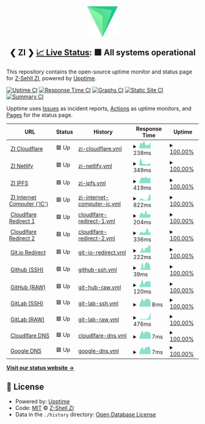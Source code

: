 <h2 align="center">
  <a href="https://github.com/z-shell/zi">
    <img src="https://github.com/z-shell/zi/raw/main/docs/images/logo.svg" alt="Logo" width="80" height="80" />
  </a>
  
  ❮ ZI ❯ [📈 Live Status](https://z-shell.github.io/uptime-status): <!--live status--> **🟩 All systems operational**

</h2>

This repository contains the open-source uptime monitor and status page for [Z-Sehll ZI](https://github.com/z-shell), powered by [Upptime](https://github.com/upptime/upptime).

[![Uptime CI](https://github.com/ss-o/upptime/workflows/Uptime%20CI/badge.svg)](https://github.com/z-shell/uptime-status/actions?query=workflow%3A%22Uptime+CI%22)
[![Response Time CI](https://github.com/ss-o/upptime/workflows/Response%20Time%20CI/badge.svg)](https://github.com/z-shell/uptime-status/actions?query=workflow%3A%22Response+Time+CI%22)
[![Graphs CI](https://github.com/ss-o/upptime/workflows/Graphs%20CI/badge.svg)](https://github.com/z-shell/uptime-status/actions?query=workflow%3A%22Graphs+CI%22)
[![Static Site CI](https://github.com/ss-o/upptime/workflows/Static%20Site%20CI/badge.svg)](https://github.com/z-shell/uptime-status/actions?query=workflow%3A%22Static+Site+CI%22)
[![Summary CI](https://github.com/z-shell/uptime-status/workflows/Summary%20CI/badge.svg)](https://github.com/z-shell/uptime-status/actions?query=workflow%3A%22Summary+CI%22)

Upptime uses [Issues](https://github.com/z-shell/uptime-status/issues) as incident reports, [Actions](https://github.com/z-shell/uptime-status/actions) as uptime monitors, and [Pages](https://z-shell.github.io/uptime-status) for the status page.

<!--start: status pages-->
<!-- This summary is generated by Upptime (https://github.com/upptime/upptime) -->
<!-- Do not edit this manually, your changes will be overwritten -->
<!-- prettier-ignore -->
| URL | Status | History | Response Time | Uptime |
| --- | ------ | ------- | ------------- | ------ |
| <img alt="" src="https://favicons.githubusercontent.com/z-shell.pages.dev" height="13"> [ZI Cloudflare](https://z-shell.pages.dev) | 🟩 Up | [zi-cloudflare.yml](https://github.com/z-shell/uptime-status/commits/HEAD/history/zi-cloudflare.yml) | <details><summary><img alt="Response time graph" src="./graphs/zi-cloudflare/response-time-week.png" height="20"> 238ms</summary><br><a href="https://z-shell.github.io/uptime-status/history/zi-cloudflare"><img alt="Response time 237" src="https://img.shields.io/endpoint?url=https%3A%2F%2Fraw.githubusercontent.com%2Fz-shell%2Fuptime-status%2FHEAD%2Fapi%2Fzi-cloudflare%2Fresponse-time.json"></a><br><a href="https://z-shell.github.io/uptime-status/history/zi-cloudflare"><img alt="24-hour response time 182" src="https://img.shields.io/endpoint?url=https%3A%2F%2Fraw.githubusercontent.com%2Fz-shell%2Fuptime-status%2FHEAD%2Fapi%2Fzi-cloudflare%2Fresponse-time-day.json"></a><br><a href="https://z-shell.github.io/uptime-status/history/zi-cloudflare"><img alt="7-day response time 238" src="https://img.shields.io/endpoint?url=https%3A%2F%2Fraw.githubusercontent.com%2Fz-shell%2Fuptime-status%2FHEAD%2Fapi%2Fzi-cloudflare%2Fresponse-time-week.json"></a><br><a href="https://z-shell.github.io/uptime-status/history/zi-cloudflare"><img alt="30-day response time 237" src="https://img.shields.io/endpoint?url=https%3A%2F%2Fraw.githubusercontent.com%2Fz-shell%2Fuptime-status%2FHEAD%2Fapi%2Fzi-cloudflare%2Fresponse-time-month.json"></a><br><a href="https://z-shell.github.io/uptime-status/history/zi-cloudflare"><img alt="1-year response time 237" src="https://img.shields.io/endpoint?url=https%3A%2F%2Fraw.githubusercontent.com%2Fz-shell%2Fuptime-status%2FHEAD%2Fapi%2Fzi-cloudflare%2Fresponse-time-year.json"></a></details> | <details><summary><a href="https://z-shell.github.io/uptime-status/history/zi-cloudflare">100.00%</a></summary><a href="https://z-shell.github.io/uptime-status/history/zi-cloudflare"><img alt="All-time uptime 99.80%" src="https://img.shields.io/endpoint?url=https%3A%2F%2Fraw.githubusercontent.com%2Fz-shell%2Fuptime-status%2FHEAD%2Fapi%2Fzi-cloudflare%2Fuptime.json"></a><br><a href="https://z-shell.github.io/uptime-status/history/zi-cloudflare"><img alt="24-hour uptime 100.00%" src="https://img.shields.io/endpoint?url=https%3A%2F%2Fraw.githubusercontent.com%2Fz-shell%2Fuptime-status%2FHEAD%2Fapi%2Fzi-cloudflare%2Fuptime-day.json"></a><br><a href="https://z-shell.github.io/uptime-status/history/zi-cloudflare"><img alt="7-day uptime 100.00%" src="https://img.shields.io/endpoint?url=https%3A%2F%2Fraw.githubusercontent.com%2Fz-shell%2Fuptime-status%2FHEAD%2Fapi%2Fzi-cloudflare%2Fuptime-week.json"></a><br><a href="https://z-shell.github.io/uptime-status/history/zi-cloudflare"><img alt="30-day uptime 99.80%" src="https://img.shields.io/endpoint?url=https%3A%2F%2Fraw.githubusercontent.com%2Fz-shell%2Fuptime-status%2FHEAD%2Fapi%2Fzi-cloudflare%2Fuptime-month.json"></a><br><a href="https://z-shell.github.io/uptime-status/history/zi-cloudflare"><img alt="1-year uptime 99.80%" src="https://img.shields.io/endpoint?url=https%3A%2F%2Fraw.githubusercontent.com%2Fz-shell%2Fuptime-status%2FHEAD%2Fapi%2Fzi-cloudflare%2Fuptime-year.json"></a></details>
| <img alt="" src="https://favicons.githubusercontent.com/zi.w-ss.io" height="13"> [ZI Netlify](https://zi.w-ss.io) | 🟩 Up | [zi-netlify.yml](https://github.com/z-shell/uptime-status/commits/HEAD/history/zi-netlify.yml) | <details><summary><img alt="Response time graph" src="./graphs/zi-netlify/response-time-week.png" height="20"> 349ms</summary><br><a href="https://z-shell.github.io/uptime-status/history/zi-netlify"><img alt="Response time 419" src="https://img.shields.io/endpoint?url=https%3A%2F%2Fraw.githubusercontent.com%2Fz-shell%2Fuptime-status%2FHEAD%2Fapi%2Fzi-netlify%2Fresponse-time.json"></a><br><a href="https://z-shell.github.io/uptime-status/history/zi-netlify"><img alt="24-hour response time 392" src="https://img.shields.io/endpoint?url=https%3A%2F%2Fraw.githubusercontent.com%2Fz-shell%2Fuptime-status%2FHEAD%2Fapi%2Fzi-netlify%2Fresponse-time-day.json"></a><br><a href="https://z-shell.github.io/uptime-status/history/zi-netlify"><img alt="7-day response time 349" src="https://img.shields.io/endpoint?url=https%3A%2F%2Fraw.githubusercontent.com%2Fz-shell%2Fuptime-status%2FHEAD%2Fapi%2Fzi-netlify%2Fresponse-time-week.json"></a><br><a href="https://z-shell.github.io/uptime-status/history/zi-netlify"><img alt="30-day response time 419" src="https://img.shields.io/endpoint?url=https%3A%2F%2Fraw.githubusercontent.com%2Fz-shell%2Fuptime-status%2FHEAD%2Fapi%2Fzi-netlify%2Fresponse-time-month.json"></a><br><a href="https://z-shell.github.io/uptime-status/history/zi-netlify"><img alt="1-year response time 419" src="https://img.shields.io/endpoint?url=https%3A%2F%2Fraw.githubusercontent.com%2Fz-shell%2Fuptime-status%2FHEAD%2Fapi%2Fzi-netlify%2Fresponse-time-year.json"></a></details> | <details><summary><a href="https://z-shell.github.io/uptime-status/history/zi-netlify">100.00%</a></summary><a href="https://z-shell.github.io/uptime-status/history/zi-netlify"><img alt="All-time uptime 100.00%" src="https://img.shields.io/endpoint?url=https%3A%2F%2Fraw.githubusercontent.com%2Fz-shell%2Fuptime-status%2FHEAD%2Fapi%2Fzi-netlify%2Fuptime.json"></a><br><a href="https://z-shell.github.io/uptime-status/history/zi-netlify"><img alt="24-hour uptime 100.00%" src="https://img.shields.io/endpoint?url=https%3A%2F%2Fraw.githubusercontent.com%2Fz-shell%2Fuptime-status%2FHEAD%2Fapi%2Fzi-netlify%2Fuptime-day.json"></a><br><a href="https://z-shell.github.io/uptime-status/history/zi-netlify"><img alt="7-day uptime 100.00%" src="https://img.shields.io/endpoint?url=https%3A%2F%2Fraw.githubusercontent.com%2Fz-shell%2Fuptime-status%2FHEAD%2Fapi%2Fzi-netlify%2Fuptime-week.json"></a><br><a href="https://z-shell.github.io/uptime-status/history/zi-netlify"><img alt="30-day uptime 100.00%" src="https://img.shields.io/endpoint?url=https%3A%2F%2Fraw.githubusercontent.com%2Fz-shell%2Fuptime-status%2FHEAD%2Fapi%2Fzi-netlify%2Fuptime-month.json"></a><br><a href="https://z-shell.github.io/uptime-status/history/zi-netlify"><img alt="1-year uptime 100.00%" src="https://img.shields.io/endpoint?url=https%3A%2F%2Fraw.githubusercontent.com%2Fz-shell%2Fuptime-status%2FHEAD%2Fapi%2Fzi-netlify%2Fuptime-year.json"></a></details>
| <img alt="" src="https://favicons.githubusercontent.com/ipfsz.digitalclouds.dev" height="13"> [ZI IPFS](https://ipfsz.digitalclouds.dev) | 🟩 Up | [zi-ipfs.yml](https://github.com/z-shell/uptime-status/commits/HEAD/history/zi-ipfs.yml) | <details><summary><img alt="Response time graph" src="./graphs/zi-ipfs/response-time-week.png" height="20"> 419ms</summary><br><a href="https://z-shell.github.io/uptime-status/history/zi-ipfs"><img alt="Response time 428" src="https://img.shields.io/endpoint?url=https%3A%2F%2Fraw.githubusercontent.com%2Fz-shell%2Fuptime-status%2FHEAD%2Fapi%2Fzi-ipfs%2Fresponse-time.json"></a><br><a href="https://z-shell.github.io/uptime-status/history/zi-ipfs"><img alt="24-hour response time 319" src="https://img.shields.io/endpoint?url=https%3A%2F%2Fraw.githubusercontent.com%2Fz-shell%2Fuptime-status%2FHEAD%2Fapi%2Fzi-ipfs%2Fresponse-time-day.json"></a><br><a href="https://z-shell.github.io/uptime-status/history/zi-ipfs"><img alt="7-day response time 419" src="https://img.shields.io/endpoint?url=https%3A%2F%2Fraw.githubusercontent.com%2Fz-shell%2Fuptime-status%2FHEAD%2Fapi%2Fzi-ipfs%2Fresponse-time-week.json"></a><br><a href="https://z-shell.github.io/uptime-status/history/zi-ipfs"><img alt="30-day response time 428" src="https://img.shields.io/endpoint?url=https%3A%2F%2Fraw.githubusercontent.com%2Fz-shell%2Fuptime-status%2FHEAD%2Fapi%2Fzi-ipfs%2Fresponse-time-month.json"></a><br><a href="https://z-shell.github.io/uptime-status/history/zi-ipfs"><img alt="1-year response time 428" src="https://img.shields.io/endpoint?url=https%3A%2F%2Fraw.githubusercontent.com%2Fz-shell%2Fuptime-status%2FHEAD%2Fapi%2Fzi-ipfs%2Fresponse-time-year.json"></a></details> | <details><summary><a href="https://z-shell.github.io/uptime-status/history/zi-ipfs">100.00%</a></summary><a href="https://z-shell.github.io/uptime-status/history/zi-ipfs"><img alt="All-time uptime 100.00%" src="https://img.shields.io/endpoint?url=https%3A%2F%2Fraw.githubusercontent.com%2Fz-shell%2Fuptime-status%2FHEAD%2Fapi%2Fzi-ipfs%2Fuptime.json"></a><br><a href="https://z-shell.github.io/uptime-status/history/zi-ipfs"><img alt="24-hour uptime 100.00%" src="https://img.shields.io/endpoint?url=https%3A%2F%2Fraw.githubusercontent.com%2Fz-shell%2Fuptime-status%2FHEAD%2Fapi%2Fzi-ipfs%2Fuptime-day.json"></a><br><a href="https://z-shell.github.io/uptime-status/history/zi-ipfs"><img alt="7-day uptime 100.00%" src="https://img.shields.io/endpoint?url=https%3A%2F%2Fraw.githubusercontent.com%2Fz-shell%2Fuptime-status%2FHEAD%2Fapi%2Fzi-ipfs%2Fuptime-week.json"></a><br><a href="https://z-shell.github.io/uptime-status/history/zi-ipfs"><img alt="30-day uptime 100.00%" src="https://img.shields.io/endpoint?url=https%3A%2F%2Fraw.githubusercontent.com%2Fz-shell%2Fuptime-status%2FHEAD%2Fapi%2Fzi-ipfs%2Fuptime-month.json"></a><br><a href="https://z-shell.github.io/uptime-status/history/zi-ipfs"><img alt="1-year uptime 100.00%" src="https://img.shields.io/endpoint?url=https%3A%2F%2Fraw.githubusercontent.com%2Fz-shell%2Fuptime-status%2FHEAD%2Fapi%2Fzi-ipfs%2Fuptime-year.json"></a></details>
| <img alt="" src="https://favicons.githubusercontent.com/icz.digitalclouds.dev" height="13"> [ZI Internet Computer ('IC')](https://icz.digitalclouds.dev) | 🟩 Up | [zi-internet-computer-ic.yml](https://github.com/z-shell/uptime-status/commits/HEAD/history/zi-internet-computer-ic.yml) | <details><summary><img alt="Response time graph" src="./graphs/zi-internet-computer-ic/response-time-week.png" height="20"> 822ms</summary><br><a href="https://z-shell.github.io/uptime-status/history/zi-internet-computer-ic"><img alt="Response time 885" src="https://img.shields.io/endpoint?url=https%3A%2F%2Fraw.githubusercontent.com%2Fz-shell%2Fuptime-status%2FHEAD%2Fapi%2Fzi-internet-computer-ic%2Fresponse-time.json"></a><br><a href="https://z-shell.github.io/uptime-status/history/zi-internet-computer-ic"><img alt="24-hour response time 188" src="https://img.shields.io/endpoint?url=https%3A%2F%2Fraw.githubusercontent.com%2Fz-shell%2Fuptime-status%2FHEAD%2Fapi%2Fzi-internet-computer-ic%2Fresponse-time-day.json"></a><br><a href="https://z-shell.github.io/uptime-status/history/zi-internet-computer-ic"><img alt="7-day response time 822" src="https://img.shields.io/endpoint?url=https%3A%2F%2Fraw.githubusercontent.com%2Fz-shell%2Fuptime-status%2FHEAD%2Fapi%2Fzi-internet-computer-ic%2Fresponse-time-week.json"></a><br><a href="https://z-shell.github.io/uptime-status/history/zi-internet-computer-ic"><img alt="30-day response time 885" src="https://img.shields.io/endpoint?url=https%3A%2F%2Fraw.githubusercontent.com%2Fz-shell%2Fuptime-status%2FHEAD%2Fapi%2Fzi-internet-computer-ic%2Fresponse-time-month.json"></a><br><a href="https://z-shell.github.io/uptime-status/history/zi-internet-computer-ic"><img alt="1-year response time 885" src="https://img.shields.io/endpoint?url=https%3A%2F%2Fraw.githubusercontent.com%2Fz-shell%2Fuptime-status%2FHEAD%2Fapi%2Fzi-internet-computer-ic%2Fresponse-time-year.json"></a></details> | <details><summary><a href="https://z-shell.github.io/uptime-status/history/zi-internet-computer-ic">100.00%</a></summary><a href="https://z-shell.github.io/uptime-status/history/zi-internet-computer-ic"><img alt="All-time uptime 100.00%" src="https://img.shields.io/endpoint?url=https%3A%2F%2Fraw.githubusercontent.com%2Fz-shell%2Fuptime-status%2FHEAD%2Fapi%2Fzi-internet-computer-ic%2Fuptime.json"></a><br><a href="https://z-shell.github.io/uptime-status/history/zi-internet-computer-ic"><img alt="24-hour uptime 100.00%" src="https://img.shields.io/endpoint?url=https%3A%2F%2Fraw.githubusercontent.com%2Fz-shell%2Fuptime-status%2FHEAD%2Fapi%2Fzi-internet-computer-ic%2Fuptime-day.json"></a><br><a href="https://z-shell.github.io/uptime-status/history/zi-internet-computer-ic"><img alt="7-day uptime 100.00%" src="https://img.shields.io/endpoint?url=https%3A%2F%2Fraw.githubusercontent.com%2Fz-shell%2Fuptime-status%2FHEAD%2Fapi%2Fzi-internet-computer-ic%2Fuptime-week.json"></a><br><a href="https://z-shell.github.io/uptime-status/history/zi-internet-computer-ic"><img alt="30-day uptime 100.00%" src="https://img.shields.io/endpoint?url=https%3A%2F%2Fraw.githubusercontent.com%2Fz-shell%2Fuptime-status%2FHEAD%2Fapi%2Fzi-internet-computer-ic%2Fuptime-month.json"></a><br><a href="https://z-shell.github.io/uptime-status/history/zi-internet-computer-ic"><img alt="1-year uptime 100.00%" src="https://img.shields.io/endpoint?url=https%3A%2F%2Fraw.githubusercontent.com%2Fz-shell%2Fuptime-status%2FHEAD%2Fapi%2Fzi-internet-computer-ic%2Fuptime-year.json"></a></details>
| <img alt="" src="https://favicons.githubusercontent.com/z-shell.pages.dev" height="13"> [Cloudlfare Redirect 1](https://z-shell.pages.dev/i-hub) | 🟩 Up | [cloudlfare-redirect-1.yml](https://github.com/z-shell/uptime-status/commits/HEAD/history/cloudlfare-redirect-1.yml) | <details><summary><img alt="Response time graph" src="./graphs/cloudlfare-redirect-1/response-time-week.png" height="20"> 204ms</summary><br><a href="https://z-shell.github.io/uptime-status/history/cloudlfare-redirect-1"><img alt="Response time 210" src="https://img.shields.io/endpoint?url=https%3A%2F%2Fraw.githubusercontent.com%2Fz-shell%2Fuptime-status%2FHEAD%2Fapi%2Fcloudlfare-redirect-1%2Fresponse-time.json"></a><br><a href="https://z-shell.github.io/uptime-status/history/cloudlfare-redirect-1"><img alt="24-hour response time 152" src="https://img.shields.io/endpoint?url=https%3A%2F%2Fraw.githubusercontent.com%2Fz-shell%2Fuptime-status%2FHEAD%2Fapi%2Fcloudlfare-redirect-1%2Fresponse-time-day.json"></a><br><a href="https://z-shell.github.io/uptime-status/history/cloudlfare-redirect-1"><img alt="7-day response time 204" src="https://img.shields.io/endpoint?url=https%3A%2F%2Fraw.githubusercontent.com%2Fz-shell%2Fuptime-status%2FHEAD%2Fapi%2Fcloudlfare-redirect-1%2Fresponse-time-week.json"></a><br><a href="https://z-shell.github.io/uptime-status/history/cloudlfare-redirect-1"><img alt="30-day response time 214" src="https://img.shields.io/endpoint?url=https%3A%2F%2Fraw.githubusercontent.com%2Fz-shell%2Fuptime-status%2FHEAD%2Fapi%2Fcloudlfare-redirect-1%2Fresponse-time-month.json"></a><br><a href="https://z-shell.github.io/uptime-status/history/cloudlfare-redirect-1"><img alt="1-year response time 210" src="https://img.shields.io/endpoint?url=https%3A%2F%2Fraw.githubusercontent.com%2Fz-shell%2Fuptime-status%2FHEAD%2Fapi%2Fcloudlfare-redirect-1%2Fresponse-time-year.json"></a></details> | <details><summary><a href="https://z-shell.github.io/uptime-status/history/cloudlfare-redirect-1">100.00%</a></summary><a href="https://z-shell.github.io/uptime-status/history/cloudlfare-redirect-1"><img alt="All-time uptime 99.88%" src="https://img.shields.io/endpoint?url=https%3A%2F%2Fraw.githubusercontent.com%2Fz-shell%2Fuptime-status%2FHEAD%2Fapi%2Fcloudlfare-redirect-1%2Fuptime.json"></a><br><a href="https://z-shell.github.io/uptime-status/history/cloudlfare-redirect-1"><img alt="24-hour uptime 100.00%" src="https://img.shields.io/endpoint?url=https%3A%2F%2Fraw.githubusercontent.com%2Fz-shell%2Fuptime-status%2FHEAD%2Fapi%2Fcloudlfare-redirect-1%2Fuptime-day.json"></a><br><a href="https://z-shell.github.io/uptime-status/history/cloudlfare-redirect-1"><img alt="7-day uptime 100.00%" src="https://img.shields.io/endpoint?url=https%3A%2F%2Fraw.githubusercontent.com%2Fz-shell%2Fuptime-status%2FHEAD%2Fapi%2Fcloudlfare-redirect-1%2Fuptime-week.json"></a><br><a href="https://z-shell.github.io/uptime-status/history/cloudlfare-redirect-1"><img alt="30-day uptime 99.87%" src="https://img.shields.io/endpoint?url=https%3A%2F%2Fraw.githubusercontent.com%2Fz-shell%2Fuptime-status%2FHEAD%2Fapi%2Fcloudlfare-redirect-1%2Fuptime-month.json"></a><br><a href="https://z-shell.github.io/uptime-status/history/cloudlfare-redirect-1"><img alt="1-year uptime 99.88%" src="https://img.shields.io/endpoint?url=https%3A%2F%2Fraw.githubusercontent.com%2Fz-shell%2Fuptime-status%2FHEAD%2Fapi%2Fcloudlfare-redirect-1%2Fuptime-year.json"></a></details>
| <img alt="" src="https://favicons.githubusercontent.com/z-shell.pages.dev" height="13"> [Cloudlfare Redirect 2](https://z-shell.pages.dev/i-lab) | 🟩 Up | [cloudlfare-redirect-2.yml](https://github.com/z-shell/uptime-status/commits/HEAD/history/cloudlfare-redirect-2.yml) | <details><summary><img alt="Response time graph" src="./graphs/cloudlfare-redirect-2/response-time-week.png" height="20"> 336ms</summary><br><a href="https://z-shell.github.io/uptime-status/history/cloudlfare-redirect-2"><img alt="Response time 291" src="https://img.shields.io/endpoint?url=https%3A%2F%2Fraw.githubusercontent.com%2Fz-shell%2Fuptime-status%2FHEAD%2Fapi%2Fcloudlfare-redirect-2%2Fresponse-time.json"></a><br><a href="https://z-shell.github.io/uptime-status/history/cloudlfare-redirect-2"><img alt="24-hour response time 238" src="https://img.shields.io/endpoint?url=https%3A%2F%2Fraw.githubusercontent.com%2Fz-shell%2Fuptime-status%2FHEAD%2Fapi%2Fcloudlfare-redirect-2%2Fresponse-time-day.json"></a><br><a href="https://z-shell.github.io/uptime-status/history/cloudlfare-redirect-2"><img alt="7-day response time 336" src="https://img.shields.io/endpoint?url=https%3A%2F%2Fraw.githubusercontent.com%2Fz-shell%2Fuptime-status%2FHEAD%2Fapi%2Fcloudlfare-redirect-2%2Fresponse-time-week.json"></a><br><a href="https://z-shell.github.io/uptime-status/history/cloudlfare-redirect-2"><img alt="30-day response time 289" src="https://img.shields.io/endpoint?url=https%3A%2F%2Fraw.githubusercontent.com%2Fz-shell%2Fuptime-status%2FHEAD%2Fapi%2Fcloudlfare-redirect-2%2Fresponse-time-month.json"></a><br><a href="https://z-shell.github.io/uptime-status/history/cloudlfare-redirect-2"><img alt="1-year response time 291" src="https://img.shields.io/endpoint?url=https%3A%2F%2Fraw.githubusercontent.com%2Fz-shell%2Fuptime-status%2FHEAD%2Fapi%2Fcloudlfare-redirect-2%2Fresponse-time-year.json"></a></details> | <details><summary><a href="https://z-shell.github.io/uptime-status/history/cloudlfare-redirect-2">100.00%</a></summary><a href="https://z-shell.github.io/uptime-status/history/cloudlfare-redirect-2"><img alt="All-time uptime 99.88%" src="https://img.shields.io/endpoint?url=https%3A%2F%2Fraw.githubusercontent.com%2Fz-shell%2Fuptime-status%2FHEAD%2Fapi%2Fcloudlfare-redirect-2%2Fuptime.json"></a><br><a href="https://z-shell.github.io/uptime-status/history/cloudlfare-redirect-2"><img alt="24-hour uptime 100.00%" src="https://img.shields.io/endpoint?url=https%3A%2F%2Fraw.githubusercontent.com%2Fz-shell%2Fuptime-status%2FHEAD%2Fapi%2Fcloudlfare-redirect-2%2Fuptime-day.json"></a><br><a href="https://z-shell.github.io/uptime-status/history/cloudlfare-redirect-2"><img alt="7-day uptime 100.00%" src="https://img.shields.io/endpoint?url=https%3A%2F%2Fraw.githubusercontent.com%2Fz-shell%2Fuptime-status%2FHEAD%2Fapi%2Fcloudlfare-redirect-2%2Fuptime-week.json"></a><br><a href="https://z-shell.github.io/uptime-status/history/cloudlfare-redirect-2"><img alt="30-day uptime 99.87%" src="https://img.shields.io/endpoint?url=https%3A%2F%2Fraw.githubusercontent.com%2Fz-shell%2Fuptime-status%2FHEAD%2Fapi%2Fcloudlfare-redirect-2%2Fuptime-month.json"></a><br><a href="https://z-shell.github.io/uptime-status/history/cloudlfare-redirect-2"><img alt="1-year uptime 99.88%" src="https://img.shields.io/endpoint?url=https%3A%2F%2Fraw.githubusercontent.com%2Fz-shell%2Fuptime-status%2FHEAD%2Fapi%2Fcloudlfare-redirect-2%2Fuptime-year.json"></a></details>
| <img alt="" src="https://favicons.githubusercontent.com/git.io" height="13"> [Git.io Redirect](https://git.io/get-zi) | 🟩 Up | [git-io-redirect.yml](https://github.com/z-shell/uptime-status/commits/HEAD/history/git-io-redirect.yml) | <details><summary><img alt="Response time graph" src="./graphs/git-io-redirect/response-time-week.png" height="20"> 222ms</summary><br><a href="https://z-shell.github.io/uptime-status/history/git-io-redirect"><img alt="Response time 169" src="https://img.shields.io/endpoint?url=https%3A%2F%2Fraw.githubusercontent.com%2Fz-shell%2Fuptime-status%2FHEAD%2Fapi%2Fgit-io-redirect%2Fresponse-time.json"></a><br><a href="https://z-shell.github.io/uptime-status/history/git-io-redirect"><img alt="24-hour response time 245" src="https://img.shields.io/endpoint?url=https%3A%2F%2Fraw.githubusercontent.com%2Fz-shell%2Fuptime-status%2FHEAD%2Fapi%2Fgit-io-redirect%2Fresponse-time-day.json"></a><br><a href="https://z-shell.github.io/uptime-status/history/git-io-redirect"><img alt="7-day response time 222" src="https://img.shields.io/endpoint?url=https%3A%2F%2Fraw.githubusercontent.com%2Fz-shell%2Fuptime-status%2FHEAD%2Fapi%2Fgit-io-redirect%2Fresponse-time-week.json"></a><br><a href="https://z-shell.github.io/uptime-status/history/git-io-redirect"><img alt="30-day response time 164" src="https://img.shields.io/endpoint?url=https%3A%2F%2Fraw.githubusercontent.com%2Fz-shell%2Fuptime-status%2FHEAD%2Fapi%2Fgit-io-redirect%2Fresponse-time-month.json"></a><br><a href="https://z-shell.github.io/uptime-status/history/git-io-redirect"><img alt="1-year response time 169" src="https://img.shields.io/endpoint?url=https%3A%2F%2Fraw.githubusercontent.com%2Fz-shell%2Fuptime-status%2FHEAD%2Fapi%2Fgit-io-redirect%2Fresponse-time-year.json"></a></details> | <details><summary><a href="https://z-shell.github.io/uptime-status/history/git-io-redirect">100.00%</a></summary><a href="https://z-shell.github.io/uptime-status/history/git-io-redirect"><img alt="All-time uptime 100.00%" src="https://img.shields.io/endpoint?url=https%3A%2F%2Fraw.githubusercontent.com%2Fz-shell%2Fuptime-status%2FHEAD%2Fapi%2Fgit-io-redirect%2Fuptime.json"></a><br><a href="https://z-shell.github.io/uptime-status/history/git-io-redirect"><img alt="24-hour uptime 100.00%" src="https://img.shields.io/endpoint?url=https%3A%2F%2Fraw.githubusercontent.com%2Fz-shell%2Fuptime-status%2FHEAD%2Fapi%2Fgit-io-redirect%2Fuptime-day.json"></a><br><a href="https://z-shell.github.io/uptime-status/history/git-io-redirect"><img alt="7-day uptime 100.00%" src="https://img.shields.io/endpoint?url=https%3A%2F%2Fraw.githubusercontent.com%2Fz-shell%2Fuptime-status%2FHEAD%2Fapi%2Fgit-io-redirect%2Fuptime-week.json"></a><br><a href="https://z-shell.github.io/uptime-status/history/git-io-redirect"><img alt="30-day uptime 100.00%" src="https://img.shields.io/endpoint?url=https%3A%2F%2Fraw.githubusercontent.com%2Fz-shell%2Fuptime-status%2FHEAD%2Fapi%2Fgit-io-redirect%2Fuptime-month.json"></a><br><a href="https://z-shell.github.io/uptime-status/history/git-io-redirect"><img alt="1-year uptime 100.00%" src="https://img.shields.io/endpoint?url=https%3A%2F%2Fraw.githubusercontent.com%2Fz-shell%2Fuptime-status%2FHEAD%2Fapi%2Fgit-io-redirect%2Fuptime-year.json"></a></details>
| <img alt="" src="https://favicons.githubusercontent.com/null" height="13"> [Github (SSH)](github.com) | 🟩 Up | [github-ssh.yml](https://github.com/z-shell/uptime-status/commits/HEAD/history/github-ssh.yml) | <details><summary><img alt="Response time graph" src="./graphs/github-ssh/response-time-week.png" height="20"> 39ms</summary><br><a href="https://z-shell.github.io/uptime-status/history/github-ssh"><img alt="Response time 17" src="https://img.shields.io/endpoint?url=https%3A%2F%2Fraw.githubusercontent.com%2Fz-shell%2Fuptime-status%2FHEAD%2Fapi%2Fgithub-ssh%2Fresponse-time.json"></a><br><a href="https://z-shell.github.io/uptime-status/history/github-ssh"><img alt="24-hour response time 8" src="https://img.shields.io/endpoint?url=https%3A%2F%2Fraw.githubusercontent.com%2Fz-shell%2Fuptime-status%2FHEAD%2Fapi%2Fgithub-ssh%2Fresponse-time-day.json"></a><br><a href="https://z-shell.github.io/uptime-status/history/github-ssh"><img alt="7-day response time 39" src="https://img.shields.io/endpoint?url=https%3A%2F%2Fraw.githubusercontent.com%2Fz-shell%2Fuptime-status%2FHEAD%2Fapi%2Fgithub-ssh%2Fresponse-time-week.json"></a><br><a href="https://z-shell.github.io/uptime-status/history/github-ssh"><img alt="30-day response time 18" src="https://img.shields.io/endpoint?url=https%3A%2F%2Fraw.githubusercontent.com%2Fz-shell%2Fuptime-status%2FHEAD%2Fapi%2Fgithub-ssh%2Fresponse-time-month.json"></a><br><a href="https://z-shell.github.io/uptime-status/history/github-ssh"><img alt="1-year response time 17" src="https://img.shields.io/endpoint?url=https%3A%2F%2Fraw.githubusercontent.com%2Fz-shell%2Fuptime-status%2FHEAD%2Fapi%2Fgithub-ssh%2Fresponse-time-year.json"></a></details> | <details><summary><a href="https://z-shell.github.io/uptime-status/history/github-ssh">100.00%</a></summary><a href="https://z-shell.github.io/uptime-status/history/github-ssh"><img alt="All-time uptime 100.00%" src="https://img.shields.io/endpoint?url=https%3A%2F%2Fraw.githubusercontent.com%2Fz-shell%2Fuptime-status%2FHEAD%2Fapi%2Fgithub-ssh%2Fuptime.json"></a><br><a href="https://z-shell.github.io/uptime-status/history/github-ssh"><img alt="24-hour uptime 100.00%" src="https://img.shields.io/endpoint?url=https%3A%2F%2Fraw.githubusercontent.com%2Fz-shell%2Fuptime-status%2FHEAD%2Fapi%2Fgithub-ssh%2Fuptime-day.json"></a><br><a href="https://z-shell.github.io/uptime-status/history/github-ssh"><img alt="7-day uptime 100.00%" src="https://img.shields.io/endpoint?url=https%3A%2F%2Fraw.githubusercontent.com%2Fz-shell%2Fuptime-status%2FHEAD%2Fapi%2Fgithub-ssh%2Fuptime-week.json"></a><br><a href="https://z-shell.github.io/uptime-status/history/github-ssh"><img alt="30-day uptime 100.00%" src="https://img.shields.io/endpoint?url=https%3A%2F%2Fraw.githubusercontent.com%2Fz-shell%2Fuptime-status%2FHEAD%2Fapi%2Fgithub-ssh%2Fuptime-month.json"></a><br><a href="https://z-shell.github.io/uptime-status/history/github-ssh"><img alt="1-year uptime 100.00%" src="https://img.shields.io/endpoint?url=https%3A%2F%2Fraw.githubusercontent.com%2Fz-shell%2Fuptime-status%2FHEAD%2Fapi%2Fgithub-ssh%2Fuptime-year.json"></a></details>
| <img alt="" src="https://favicons.githubusercontent.com/raw.githubusercontent.com" height="13"> [GitHub (RAW)](https://raw.githubusercontent.com/z-shell/zi/main/docs/README.md) | 🟩 Up | [git-hub-raw.yml](https://github.com/z-shell/uptime-status/commits/HEAD/history/git-hub-raw.yml) | <details><summary><img alt="Response time graph" src="./graphs/git-hub-raw/response-time-week.png" height="20"> 120ms</summary><br><a href="https://z-shell.github.io/uptime-status/history/git-hub-raw"><img alt="Response time 99" src="https://img.shields.io/endpoint?url=https%3A%2F%2Fraw.githubusercontent.com%2Fz-shell%2Fuptime-status%2FHEAD%2Fapi%2Fgit-hub-raw%2Fresponse-time.json"></a><br><a href="https://z-shell.github.io/uptime-status/history/git-hub-raw"><img alt="24-hour response time 86" src="https://img.shields.io/endpoint?url=https%3A%2F%2Fraw.githubusercontent.com%2Fz-shell%2Fuptime-status%2FHEAD%2Fapi%2Fgit-hub-raw%2Fresponse-time-day.json"></a><br><a href="https://z-shell.github.io/uptime-status/history/git-hub-raw"><img alt="7-day response time 120" src="https://img.shields.io/endpoint?url=https%3A%2F%2Fraw.githubusercontent.com%2Fz-shell%2Fuptime-status%2FHEAD%2Fapi%2Fgit-hub-raw%2Fresponse-time-week.json"></a><br><a href="https://z-shell.github.io/uptime-status/history/git-hub-raw"><img alt="30-day response time 97" src="https://img.shields.io/endpoint?url=https%3A%2F%2Fraw.githubusercontent.com%2Fz-shell%2Fuptime-status%2FHEAD%2Fapi%2Fgit-hub-raw%2Fresponse-time-month.json"></a><br><a href="https://z-shell.github.io/uptime-status/history/git-hub-raw"><img alt="1-year response time 99" src="https://img.shields.io/endpoint?url=https%3A%2F%2Fraw.githubusercontent.com%2Fz-shell%2Fuptime-status%2FHEAD%2Fapi%2Fgit-hub-raw%2Fresponse-time-year.json"></a></details> | <details><summary><a href="https://z-shell.github.io/uptime-status/history/git-hub-raw">100.00%</a></summary><a href="https://z-shell.github.io/uptime-status/history/git-hub-raw"><img alt="All-time uptime 100.00%" src="https://img.shields.io/endpoint?url=https%3A%2F%2Fraw.githubusercontent.com%2Fz-shell%2Fuptime-status%2FHEAD%2Fapi%2Fgit-hub-raw%2Fuptime.json"></a><br><a href="https://z-shell.github.io/uptime-status/history/git-hub-raw"><img alt="24-hour uptime 100.00%" src="https://img.shields.io/endpoint?url=https%3A%2F%2Fraw.githubusercontent.com%2Fz-shell%2Fuptime-status%2FHEAD%2Fapi%2Fgit-hub-raw%2Fuptime-day.json"></a><br><a href="https://z-shell.github.io/uptime-status/history/git-hub-raw"><img alt="7-day uptime 100.00%" src="https://img.shields.io/endpoint?url=https%3A%2F%2Fraw.githubusercontent.com%2Fz-shell%2Fuptime-status%2FHEAD%2Fapi%2Fgit-hub-raw%2Fuptime-week.json"></a><br><a href="https://z-shell.github.io/uptime-status/history/git-hub-raw"><img alt="30-day uptime 100.00%" src="https://img.shields.io/endpoint?url=https%3A%2F%2Fraw.githubusercontent.com%2Fz-shell%2Fuptime-status%2FHEAD%2Fapi%2Fgit-hub-raw%2Fuptime-month.json"></a><br><a href="https://z-shell.github.io/uptime-status/history/git-hub-raw"><img alt="1-year uptime 100.00%" src="https://img.shields.io/endpoint?url=https%3A%2F%2Fraw.githubusercontent.com%2Fz-shell%2Fuptime-status%2FHEAD%2Fapi%2Fgit-hub-raw%2Fuptime-year.json"></a></details>
| <img alt="" src="https://favicons.githubusercontent.com/null" height="13"> [GitLab (SSH)](gitlab.com) | 🟩 Up | [git-lab-ssh.yml](https://github.com/z-shell/uptime-status/commits/HEAD/history/git-lab-ssh.yml) | <details><summary><img alt="Response time graph" src="./graphs/git-lab-ssh/response-time-week.png" height="20"> 8ms</summary><br><a href="https://z-shell.github.io/uptime-status/history/git-lab-ssh"><img alt="Response time 7" src="https://img.shields.io/endpoint?url=https%3A%2F%2Fraw.githubusercontent.com%2Fz-shell%2Fuptime-status%2FHEAD%2Fapi%2Fgit-lab-ssh%2Fresponse-time.json"></a><br><a href="https://z-shell.github.io/uptime-status/history/git-lab-ssh"><img alt="24-hour response time 6" src="https://img.shields.io/endpoint?url=https%3A%2F%2Fraw.githubusercontent.com%2Fz-shell%2Fuptime-status%2FHEAD%2Fapi%2Fgit-lab-ssh%2Fresponse-time-day.json"></a><br><a href="https://z-shell.github.io/uptime-status/history/git-lab-ssh"><img alt="7-day response time 8" src="https://img.shields.io/endpoint?url=https%3A%2F%2Fraw.githubusercontent.com%2Fz-shell%2Fuptime-status%2FHEAD%2Fapi%2Fgit-lab-ssh%2Fresponse-time-week.json"></a><br><a href="https://z-shell.github.io/uptime-status/history/git-lab-ssh"><img alt="30-day response time 7" src="https://img.shields.io/endpoint?url=https%3A%2F%2Fraw.githubusercontent.com%2Fz-shell%2Fuptime-status%2FHEAD%2Fapi%2Fgit-lab-ssh%2Fresponse-time-month.json"></a><br><a href="https://z-shell.github.io/uptime-status/history/git-lab-ssh"><img alt="1-year response time 7" src="https://img.shields.io/endpoint?url=https%3A%2F%2Fraw.githubusercontent.com%2Fz-shell%2Fuptime-status%2FHEAD%2Fapi%2Fgit-lab-ssh%2Fresponse-time-year.json"></a></details> | <details><summary><a href="https://z-shell.github.io/uptime-status/history/git-lab-ssh">100.00%</a></summary><a href="https://z-shell.github.io/uptime-status/history/git-lab-ssh"><img alt="All-time uptime 100.00%" src="https://img.shields.io/endpoint?url=https%3A%2F%2Fraw.githubusercontent.com%2Fz-shell%2Fuptime-status%2FHEAD%2Fapi%2Fgit-lab-ssh%2Fuptime.json"></a><br><a href="https://z-shell.github.io/uptime-status/history/git-lab-ssh"><img alt="24-hour uptime 100.00%" src="https://img.shields.io/endpoint?url=https%3A%2F%2Fraw.githubusercontent.com%2Fz-shell%2Fuptime-status%2FHEAD%2Fapi%2Fgit-lab-ssh%2Fuptime-day.json"></a><br><a href="https://z-shell.github.io/uptime-status/history/git-lab-ssh"><img alt="7-day uptime 100.00%" src="https://img.shields.io/endpoint?url=https%3A%2F%2Fraw.githubusercontent.com%2Fz-shell%2Fuptime-status%2FHEAD%2Fapi%2Fgit-lab-ssh%2Fuptime-week.json"></a><br><a href="https://z-shell.github.io/uptime-status/history/git-lab-ssh"><img alt="30-day uptime 100.00%" src="https://img.shields.io/endpoint?url=https%3A%2F%2Fraw.githubusercontent.com%2Fz-shell%2Fuptime-status%2FHEAD%2Fapi%2Fgit-lab-ssh%2Fuptime-month.json"></a><br><a href="https://z-shell.github.io/uptime-status/history/git-lab-ssh"><img alt="1-year uptime 100.00%" src="https://img.shields.io/endpoint?url=https%3A%2F%2Fraw.githubusercontent.com%2Fz-shell%2Fuptime-status%2FHEAD%2Fapi%2Fgit-lab-ssh%2Fuptime-year.json"></a></details>
| <img alt="" src="https://favicons.githubusercontent.com/gitlab.com" height="13"> [GitLab (RAW)](https://gitlab.com/ss-o/zi/-/raw/main/docs/README.md) | 🟩 Up | [git-lab-raw.yml](https://github.com/z-shell/uptime-status/commits/HEAD/history/git-lab-raw.yml) | <details><summary><img alt="Response time graph" src="./graphs/git-lab-raw/response-time-week.png" height="20"> 476ms</summary><br><a href="https://z-shell.github.io/uptime-status/history/git-lab-raw"><img alt="Response time 221" src="https://img.shields.io/endpoint?url=https%3A%2F%2Fraw.githubusercontent.com%2Fz-shell%2Fuptime-status%2FHEAD%2Fapi%2Fgit-lab-raw%2Fresponse-time.json"></a><br><a href="https://z-shell.github.io/uptime-status/history/git-lab-raw"><img alt="24-hour response time 192" src="https://img.shields.io/endpoint?url=https%3A%2F%2Fraw.githubusercontent.com%2Fz-shell%2Fuptime-status%2FHEAD%2Fapi%2Fgit-lab-raw%2Fresponse-time-day.json"></a><br><a href="https://z-shell.github.io/uptime-status/history/git-lab-raw"><img alt="7-day response time 476" src="https://img.shields.io/endpoint?url=https%3A%2F%2Fraw.githubusercontent.com%2Fz-shell%2Fuptime-status%2FHEAD%2Fapi%2Fgit-lab-raw%2Fresponse-time-week.json"></a><br><a href="https://z-shell.github.io/uptime-status/history/git-lab-raw"><img alt="30-day response time 229" src="https://img.shields.io/endpoint?url=https%3A%2F%2Fraw.githubusercontent.com%2Fz-shell%2Fuptime-status%2FHEAD%2Fapi%2Fgit-lab-raw%2Fresponse-time-month.json"></a><br><a href="https://z-shell.github.io/uptime-status/history/git-lab-raw"><img alt="1-year response time 221" src="https://img.shields.io/endpoint?url=https%3A%2F%2Fraw.githubusercontent.com%2Fz-shell%2Fuptime-status%2FHEAD%2Fapi%2Fgit-lab-raw%2Fresponse-time-year.json"></a></details> | <details><summary><a href="https://z-shell.github.io/uptime-status/history/git-lab-raw">100.00%</a></summary><a href="https://z-shell.github.io/uptime-status/history/git-lab-raw"><img alt="All-time uptime 100.00%" src="https://img.shields.io/endpoint?url=https%3A%2F%2Fraw.githubusercontent.com%2Fz-shell%2Fuptime-status%2FHEAD%2Fapi%2Fgit-lab-raw%2Fuptime.json"></a><br><a href="https://z-shell.github.io/uptime-status/history/git-lab-raw"><img alt="24-hour uptime 100.00%" src="https://img.shields.io/endpoint?url=https%3A%2F%2Fraw.githubusercontent.com%2Fz-shell%2Fuptime-status%2FHEAD%2Fapi%2Fgit-lab-raw%2Fuptime-day.json"></a><br><a href="https://z-shell.github.io/uptime-status/history/git-lab-raw"><img alt="7-day uptime 100.00%" src="https://img.shields.io/endpoint?url=https%3A%2F%2Fraw.githubusercontent.com%2Fz-shell%2Fuptime-status%2FHEAD%2Fapi%2Fgit-lab-raw%2Fuptime-week.json"></a><br><a href="https://z-shell.github.io/uptime-status/history/git-lab-raw"><img alt="30-day uptime 100.00%" src="https://img.shields.io/endpoint?url=https%3A%2F%2Fraw.githubusercontent.com%2Fz-shell%2Fuptime-status%2FHEAD%2Fapi%2Fgit-lab-raw%2Fuptime-month.json"></a><br><a href="https://z-shell.github.io/uptime-status/history/git-lab-raw"><img alt="1-year uptime 100.00%" src="https://img.shields.io/endpoint?url=https%3A%2F%2Fraw.githubusercontent.com%2Fz-shell%2Fuptime-status%2FHEAD%2Fapi%2Fgit-lab-raw%2Fuptime-year.json"></a></details>
| <img alt="" src="https://favicons.githubusercontent.com/null" height="13"> [Cloudlfare DNS](1.1.1.1) | 🟩 Up | [cloudlfare-dns.yml](https://github.com/z-shell/uptime-status/commits/HEAD/history/cloudlfare-dns.yml) | <details><summary><img alt="Response time graph" src="./graphs/cloudlfare-dns/response-time-week.png" height="20"> 7ms</summary><br><a href="https://z-shell.github.io/uptime-status/history/cloudlfare-dns"><img alt="Response time 12" src="https://img.shields.io/endpoint?url=https%3A%2F%2Fraw.githubusercontent.com%2Fz-shell%2Fuptime-status%2FHEAD%2Fapi%2Fcloudlfare-dns%2Fresponse-time.json"></a><br><a href="https://z-shell.github.io/uptime-status/history/cloudlfare-dns"><img alt="24-hour response time 6" src="https://img.shields.io/endpoint?url=https%3A%2F%2Fraw.githubusercontent.com%2Fz-shell%2Fuptime-status%2FHEAD%2Fapi%2Fcloudlfare-dns%2Fresponse-time-day.json"></a><br><a href="https://z-shell.github.io/uptime-status/history/cloudlfare-dns"><img alt="7-day response time 7" src="https://img.shields.io/endpoint?url=https%3A%2F%2Fraw.githubusercontent.com%2Fz-shell%2Fuptime-status%2FHEAD%2Fapi%2Fcloudlfare-dns%2Fresponse-time-week.json"></a><br><a href="https://z-shell.github.io/uptime-status/history/cloudlfare-dns"><img alt="30-day response time 13" src="https://img.shields.io/endpoint?url=https%3A%2F%2Fraw.githubusercontent.com%2Fz-shell%2Fuptime-status%2FHEAD%2Fapi%2Fcloudlfare-dns%2Fresponse-time-month.json"></a><br><a href="https://z-shell.github.io/uptime-status/history/cloudlfare-dns"><img alt="1-year response time 12" src="https://img.shields.io/endpoint?url=https%3A%2F%2Fraw.githubusercontent.com%2Fz-shell%2Fuptime-status%2FHEAD%2Fapi%2Fcloudlfare-dns%2Fresponse-time-year.json"></a></details> | <details><summary><a href="https://z-shell.github.io/uptime-status/history/cloudlfare-dns">100.00%</a></summary><a href="https://z-shell.github.io/uptime-status/history/cloudlfare-dns"><img alt="All-time uptime 100.00%" src="https://img.shields.io/endpoint?url=https%3A%2F%2Fraw.githubusercontent.com%2Fz-shell%2Fuptime-status%2FHEAD%2Fapi%2Fcloudlfare-dns%2Fuptime.json"></a><br><a href="https://z-shell.github.io/uptime-status/history/cloudlfare-dns"><img alt="24-hour uptime 100.00%" src="https://img.shields.io/endpoint?url=https%3A%2F%2Fraw.githubusercontent.com%2Fz-shell%2Fuptime-status%2FHEAD%2Fapi%2Fcloudlfare-dns%2Fuptime-day.json"></a><br><a href="https://z-shell.github.io/uptime-status/history/cloudlfare-dns"><img alt="7-day uptime 100.00%" src="https://img.shields.io/endpoint?url=https%3A%2F%2Fraw.githubusercontent.com%2Fz-shell%2Fuptime-status%2FHEAD%2Fapi%2Fcloudlfare-dns%2Fuptime-week.json"></a><br><a href="https://z-shell.github.io/uptime-status/history/cloudlfare-dns"><img alt="30-day uptime 100.00%" src="https://img.shields.io/endpoint?url=https%3A%2F%2Fraw.githubusercontent.com%2Fz-shell%2Fuptime-status%2FHEAD%2Fapi%2Fcloudlfare-dns%2Fuptime-month.json"></a><br><a href="https://z-shell.github.io/uptime-status/history/cloudlfare-dns"><img alt="1-year uptime 100.00%" src="https://img.shields.io/endpoint?url=https%3A%2F%2Fraw.githubusercontent.com%2Fz-shell%2Fuptime-status%2FHEAD%2Fapi%2Fcloudlfare-dns%2Fuptime-year.json"></a></details>
| <img alt="" src="https://favicons.githubusercontent.com/null" height="13"> [Google DNS](8.8.8.8) | 🟩 Up | [google-dns.yml](https://github.com/z-shell/uptime-status/commits/HEAD/history/google-dns.yml) | <details><summary><img alt="Response time graph" src="./graphs/google-dns/response-time-week.png" height="20"> 7ms</summary><br><a href="https://z-shell.github.io/uptime-status/history/google-dns"><img alt="Response time 18" src="https://img.shields.io/endpoint?url=https%3A%2F%2Fraw.githubusercontent.com%2Fz-shell%2Fuptime-status%2FHEAD%2Fapi%2Fgoogle-dns%2Fresponse-time.json"></a><br><a href="https://z-shell.github.io/uptime-status/history/google-dns"><img alt="24-hour response time 5" src="https://img.shields.io/endpoint?url=https%3A%2F%2Fraw.githubusercontent.com%2Fz-shell%2Fuptime-status%2FHEAD%2Fapi%2Fgoogle-dns%2Fresponse-time-day.json"></a><br><a href="https://z-shell.github.io/uptime-status/history/google-dns"><img alt="7-day response time 7" src="https://img.shields.io/endpoint?url=https%3A%2F%2Fraw.githubusercontent.com%2Fz-shell%2Fuptime-status%2FHEAD%2Fapi%2Fgoogle-dns%2Fresponse-time-week.json"></a><br><a href="https://z-shell.github.io/uptime-status/history/google-dns"><img alt="30-day response time 18" src="https://img.shields.io/endpoint?url=https%3A%2F%2Fraw.githubusercontent.com%2Fz-shell%2Fuptime-status%2FHEAD%2Fapi%2Fgoogle-dns%2Fresponse-time-month.json"></a><br><a href="https://z-shell.github.io/uptime-status/history/google-dns"><img alt="1-year response time 18" src="https://img.shields.io/endpoint?url=https%3A%2F%2Fraw.githubusercontent.com%2Fz-shell%2Fuptime-status%2FHEAD%2Fapi%2Fgoogle-dns%2Fresponse-time-year.json"></a></details> | <details><summary><a href="https://z-shell.github.io/uptime-status/history/google-dns">100.00%</a></summary><a href="https://z-shell.github.io/uptime-status/history/google-dns"><img alt="All-time uptime 100.00%" src="https://img.shields.io/endpoint?url=https%3A%2F%2Fraw.githubusercontent.com%2Fz-shell%2Fuptime-status%2FHEAD%2Fapi%2Fgoogle-dns%2Fuptime.json"></a><br><a href="https://z-shell.github.io/uptime-status/history/google-dns"><img alt="24-hour uptime 100.00%" src="https://img.shields.io/endpoint?url=https%3A%2F%2Fraw.githubusercontent.com%2Fz-shell%2Fuptime-status%2FHEAD%2Fapi%2Fgoogle-dns%2Fuptime-day.json"></a><br><a href="https://z-shell.github.io/uptime-status/history/google-dns"><img alt="7-day uptime 100.00%" src="https://img.shields.io/endpoint?url=https%3A%2F%2Fraw.githubusercontent.com%2Fz-shell%2Fuptime-status%2FHEAD%2Fapi%2Fgoogle-dns%2Fuptime-week.json"></a><br><a href="https://z-shell.github.io/uptime-status/history/google-dns"><img alt="30-day uptime 100.00%" src="https://img.shields.io/endpoint?url=https%3A%2F%2Fraw.githubusercontent.com%2Fz-shell%2Fuptime-status%2FHEAD%2Fapi%2Fgoogle-dns%2Fuptime-month.json"></a><br><a href="https://z-shell.github.io/uptime-status/history/google-dns"><img alt="1-year uptime 100.00%" src="https://img.shields.io/endpoint?url=https%3A%2F%2Fraw.githubusercontent.com%2Fz-shell%2Fuptime-status%2FHEAD%2Fapi%2Fgoogle-dns%2Fuptime-year.json"></a></details>

<!--end: status pages-->

[**Visit our status website →**](https://z-shell.github.io/uptime-status)

## 📄 License

- Powered by: [Upptime](https://github.com/upptime/upptime)
- Code: [MIT](./LICENSE) © [Z-Shell ZI](https://z-shell.github.io/uptime-status)
- Data in the `./history` directory: [Open Database License](https://opendatacommons.org/licenses/odbl/1-0/)
